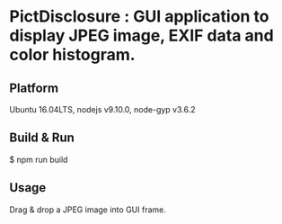 # PictDisclosure : GUI application to display JPEG image, EXIF data and color histogram.

## Platform

Ubuntu 16.04LTS, nodejs v9.10.0, node-gyp v3.6.2

## Build & Run

$ npm run build

## Usage

Drag & drop a JPEG image into GUI frame.
